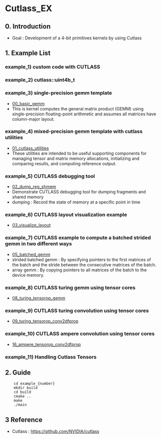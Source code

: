 # Cutlass_EX

## 0. Introduction
- Goal : Development of a 4-bit primitives kernels by using Cutlass

## 1. Example List

### example_1) custom code with CUTLASS

### example_2) cutlass::uint4b_t 

### example_3) single-precision gemm template
- [00_basic_gemm](https://github.com/NVIDIA/cutlass/blob/main/examples/00_basic_gemm/basic_gemm.cu)
- This is kernel computes the general matrix product (GEMM) using single-precision floating-point arithmetic and assumes all matrices have column-major layout.

### example_4) mixed-precision gemm template with cutlass utilities
- [01_cutlass_utilities](https://github.com/NVIDIA/cutlass/blob/main/examples/01_cutlass_utilities/cutlass_utilities.cu)
- These utilities are intended to be useful supporting components for managing tensor and matrix memory allocations, initializing and comparing results, and computing reference output.

### example_5) CUTLASS debugging tool
- [02_dump_reg_shmem](https://github.com/NVIDIA/cutlass/blob/main/examples/02_dump_reg_shmem/dump_reg_shmem.cu)
- Demonstrate CUTLASS debugging tool for dumping fragments and shared memory
- dumping : Record the state of memory at a specific point in time

### example_6) CUTLASS layout visualization example
- [03_visualize_layout](https://github.com/NVIDIA/cutlass/blob/main/examples/03_visualize_layout/visualize_layout.cpp)

### example_7) CUTLASS example to compute a batched strided gemm in two different ways
- [05_batched_gemm](https://github.com/NVIDIA/cutlass/blob/main/examples/05_batched_gemm/batched_gemm.cu)
- strided batched gemm : By specifying pointers to the first matrices of the batch and the stride between the consecutive matrices of the batch.
- array gemm : By copying pointers to all matrices of the batch to the device memory.


### example_8) CUTLASS turing gemm using tensor cores
- [08_turing_tensorop_gemm](https://github.com/NVIDIA/cutlass/blob/main/examples/08_turing_tensorop_gemm/turing_tensorop_gemm.cu)


### example_9) CUTLASS turing convolution using tensor cores
- [09_turing_tensorop_conv2dfprop](https://github.com/NVIDIA/cutlass/blob/main/examples/09_turing_tensorop_conv2dfprop/turing_tensorop_conv2dfprop.cu)


### example_10) CUTLASS ampere convolution using tensor cores
- [16_ampere_tensorop_conv2dfprop](https://github.com/NVIDIA/cutlass/blob/main/examples/16_ampere_tensorop_conv2dfprop/ampere_tensorop_conv2dfprop.cu)

### example_11) Handling Cutlass Tensors


## 2. Guide
```
    cd example_{number}
    mkdir build
    cd build
    cmake ..
    make
    ./main
```



## 3 Reference 
* Cutlass : <https://github.com/NVIDIA/cutlass>